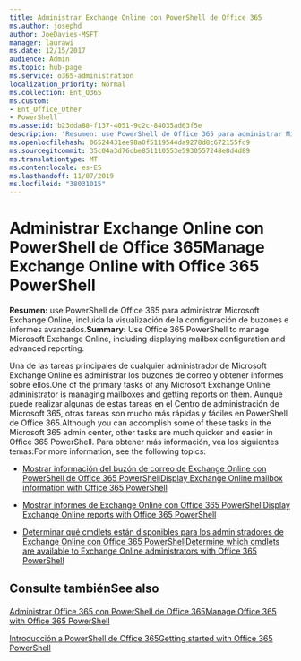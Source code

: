 ```yaml
---
title: Administrar Exchange Online con PowerShell de Office 365
ms.author: josephd
author: JoeDavies-MSFT
manager: laurawi
ms.date: 12/15/2017
audience: Admin
ms.topic: hub-page
ms.service: o365-administration
localization_priority: Normal
ms.collection: Ent_O365
ms.custom:
- Ent_Office_Other
- PowerShell
ms.assetid: b23dda88-f137-4051-9c2c-84035ad63f5e
description: 'Resumen: use PowerShell de Office 365 para administrar Microsoft Exchange Online, incluida la configuración de buzón de correo que se muestra y los informes avanzados.'
ms.openlocfilehash: 06524431ee98a0f5119544da9278d8c672155fd9
ms.sourcegitcommit: 35c04a3d76cbe851110553e5930557248e8d4d89
ms.translationtype: MT
ms.contentlocale: es-ES
ms.lasthandoff: 11/07/2019
ms.locfileid: "38031015"
---
```

# <a name="manage-exchange-online-with-office-365-powershell"></a><span data-ttu-id="6ab67-103">Administrar Exchange Online con PowerShell de Office 365</span><span class="sxs-lookup"><span data-stu-id="6ab67-103">Manage Exchange Online with Office 365 PowerShell</span></span>

 <span data-ttu-id="6ab67-104">**Resumen:** use PowerShell de Office 365 para administrar Microsoft Exchange Online, incluida la visualización de la configuración de buzones e informes avanzados.</span><span class="sxs-lookup"><span data-stu-id="6ab67-104">**Summary:** Use Office 365 PowerShell to manage Microsoft Exchange Online, including displaying mailbox configuration and advanced reporting.</span></span>
  
<span data-ttu-id="6ab67-105">Una de las tareas principales de cualquier administrador de Microsoft Exchange Online es administrar los buzones de correo y obtener informes sobre ellos.</span><span class="sxs-lookup"><span data-stu-id="6ab67-105">One of the primary tasks of any Microsoft Exchange Online administrator is managing mailboxes and getting reports on them.</span></span> <span data-ttu-id="6ab67-106">Aunque puede realizar algunas de estas tareas en el Centro de administración de Microsoft 365, otras tareas son mucho más rápidas y fáciles en PowerShell de Office 365.</span><span class="sxs-lookup"><span data-stu-id="6ab67-106">Although you can accomplish some of these tasks in the Microsoft 365 admin center, other tasks are much quicker and easier in Office 365 PowerShell.</span></span> <span data-ttu-id="6ab67-107">Para obtener más información, vea los siguientes temas:</span><span class="sxs-lookup"><span data-stu-id="6ab67-107">For more information, see the following topics:</span></span>
  
- [<span data-ttu-id="6ab67-108">Mostrar información del buzón de correo de Exchange Online con PowerShell de Office 365 PowerShell</span><span class="sxs-lookup"><span data-stu-id="6ab67-108">Display Exchange Online mailbox information with Office 365 PowerShell</span></span>](https://technet.microsoft.com/library/mt771881%28v=exchg.160%29.aspx)
    
- [<span data-ttu-id="6ab67-109">Mostrar informes de Exchange Online con Office 365 PowerShell</span><span class="sxs-lookup"><span data-stu-id="6ab67-109">Display Exchange Online reports with Office 365 PowerShell</span></span>](https://technet.microsoft.com/library/mt771882%28v=exchg.160%29.aspx)
    
- [<span data-ttu-id="6ab67-110">Determinar qué cmdlets están disponibles para los administradores de Exchange Online con Office 365 PowerShell</span><span class="sxs-lookup"><span data-stu-id="6ab67-110">Determine which cmdlets are available to Exchange Online administrators with Office 365 PowerShell</span></span>](https://technet.microsoft.com/library/mt771883%28v=exchg.160%29.aspx)
    
## <a name="see-also"></a><span data-ttu-id="6ab67-111">Consulte también</span><span class="sxs-lookup"><span data-stu-id="6ab67-111">See also</span></span>

#### 

[<span data-ttu-id="6ab67-112">Administrar Office 365 con PowerShell de Office 365</span><span class="sxs-lookup"><span data-stu-id="6ab67-112">Manage Office 365 with Office 365 PowerShell</span></span>](manage-office-365-with-office-365-powershell.md)
  
[<span data-ttu-id="6ab67-113">Introducción a PowerShell de Office 365</span><span class="sxs-lookup"><span data-stu-id="6ab67-113">Getting started with Office 365 PowerShell</span></span>](getting-started-with-office-365-powershell.md)

